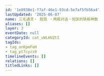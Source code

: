 ```yaml
---
id: '1e8938e1-f7af-46e1-93cd-5e7af5fb56a4'
lastUpdated: '2025-06-07'
name: 三毛通灵・ 脸狺 ・两极对话・倪匡的铁板神数
aliases: []
layer: 3
eventDate: null
categoryId: cat_uWLHUZtI
tagIds:
- tag_onKpmFeH
- tag_pt7cyzs9
timelineEvents: []
relations: []
titledLinks: []
---
```



